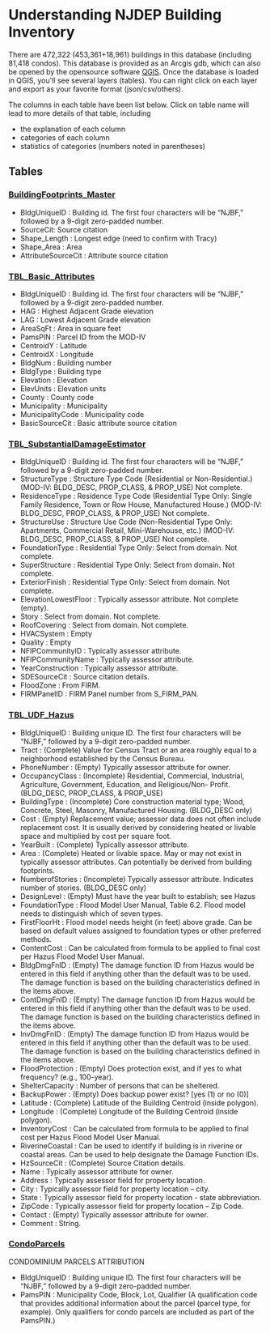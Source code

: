 # Understanding NJDEP Building Inventory
There are 472,322 (453,361+18,961) buildings in this database (including 81,418 condos). This database is provided as an Arcgis gdb, 
which can also be opened by the opensource software [QGIS](https://www.qgis.org/en/site/).
Once the database is loaded in QGIS, you'll see several layers (tables). 
You can right click on each layer and export as your favorite format (json/csv/others). 

The columns in each table have been list below. 
Click on table name will lead to more details of that table, including 
* the explanation of each column
* categories of each column
* statistics of categories (numbers noted in parentheses)

## Tables

### [BuildingFootprints_Master](BuildingFootprints_Master.md)
* BldgUniqueID : Building id. The first four characters will be “NJBF,” followed by a 9-digit zero-padded number.
* SourceCit: Source citation
* Shape_Length : Longest edge (need to confirm with Tracy)
* Shape_Area : Area
* AttributeSourceCit : Attribute source citation

### [TBL_Basic_Attributes](TBL_Basic_Attributes.md)
* BldgUniqueID : Building id. The first four characters will be “NJBF,” followed by a 9-digit zero-padded number.
* HAG : Highest Adjacent Grade elevation 
* LAG : Lowest Adjacent Grade elevation 
* AreaSqFt : Area in square feet
* PamsPIN : Parcel ID from the MOD-IV
* CentroidY : Latitude
* CentroidX : Longitude 
* BldgNum : Building number
* BldgType : Building type
* Elevation : Elevation
* ElevUnits : Elevation units
* County : County code
* Municipality : Municipality 
* MunicipalityCode : Municipality code 
* BasicSourceCit : Basic attribute source citation

### [TBL_SubstantialDamageEstimator](TBL_SubstantialDamageEstimator.md)
* BldgUniqueID : Building id. The first four characters will be “NJBF,” followed by a 9-digit zero-padded number.
* StructureType : Structure Type Code (Residential or Non-Residential.) (MOD-IV: BLDG_DESC, PROP_CLASS, & PROP_USE) Not complete.
* ResidenceType : Residence Type Code (Residential Type Only: Single Family Residence, Town or Row House, Manufactured House.) (MOD-IV: BLDG_DESC, PROP_CLASS, & PROP_USE) Not complete.
* StructureUse : Structure Use Code (Non-Residential Type Only: Apartments, Commercial Retail, Mini-Warehouse, etc.) (MOD-IV: BLDG_DESC, PROP_CLASS, & PROP_USE) Not complete.
* FoundationType : Residential Type Only: Select from domain. Not complete.
* SuperStructure : Residential Type Only: Select from domain. Not complete.
* ExteriorFinish : Residential Type Only: Select from domain. Not complete.
* ElevationLowestFloor : Typically assessor attribute. Not complete (empty).
* Story : Select from domain. Not complete.
* RoofCovering : Select from domain. Not complete.
* HVACSystem : Empty
* Quality : Empty
* NFIPCommunityID : Typically assessor attribute. 
* NFIPCommunityName : Typically assessor attribute. 
* YearConstruction : Typically assessor attribute. 
* SDESourceCit : Source citation details. 
* FloodZone : From FIRM. 
* FIRMPanelID : FIRM Panel number from S_FIRM_PAN. 

### [TBL_UDF_Hazus](TBL_UDF_Hazus.md)

* BldgUniqueID    :  Building unique ID. The first four characters will be “NJBF,” followed by a 9-digit zero-padded number.
* Tract           :  (Complete) Value for Census Tract or an area roughly equal to a neighborhood established by the Census Bureau.
* PhoneNumber     :  (Empty) Typically assessor attribute for owner.
* OccupancyClass  :  (Incomplete) Residential, Commercial, Industrial, Agriculture, Government, Education, and Religious/Non- Profit. (BLDG_DESC, PROP_CLASS, & PROP_USE)
* BuildingType    :  (Incomplete) Core construction material type; Wood, Concrete, Steel, Masonry, Manufactured Housing. (BLDG_DESC only)
* Cost            :  (Empty) Replacement value; assessor data does not often include replacement cost. It is usually derived by considering heated or livable space and multiplied by cost per square foot.
* YearBuilt       :  (Complete) Typically assessor attribute.
* Area            :  (Complete) Heated or livable space. May or may not exist in typically assessor attributes. Can potentially be derived from building footprints.
* NumberofStories :  (Incomplete) Typically assessor attribute. Indicates number of stories. (BLDG_DESC only)
* DesignLevel     :  (Empty) Must have the year built to establish; see Hazus 
* FoundationType  :  Flood Model User Manual, Table 6.2. Flood model needs to distinguish which of seven types.
* FirstFloorHt    :  Flood model needs height (in feet) above grade. Can be based on default values assigned to foundation types or other preferred methods.
* ContentCost     :  Can be calculated from formula to be applied to final cost per Hazus Flood Model User Manual.
* BldgDmgFnID     :  (Empty) The damage function ID from Hazus would be entered in this field if anything other than the default was to be used. The damage function is based on the building characteristics defined in the items above.
* ContDmgFnID     :  (Empty) The damage function ID from Hazus would be entered in this field if anything other than the default was to be used. The damage function is based on the building characteristics defined in the items above.
* InvDmgFnID      :  (Empty) The damage function ID from Hazus would be entered in this field if anything other than the default was to be used. The damage function is based on the building characteristics defined in the items above.
* FloodProtection :  (Empty) Does protection exist, and if yes to what frequency? (e.g., 100-year). 
* ShelterCapacity :  Number of persons that can be sheltered.
* BackupPower     :  (Empty) Does backup power exist? [yes (1) or no (0)]
* Latitude        :  (Complete) Latitude of the Building Centroid (inside polygon).
* Longitude       :  (Complete) Longitude of the Building Centroid (inside polygon).
* InventoryCost   :  Can be calculated from formula to be applied to final cost per Hazus Flood Model User Manual.
* RiverineCoastal :  Can be used to identify if building is in riverine or coastal areas. Can be used to help designate the Damage Function IDs.
* HzSourceCit     :  (Complete) Source Citation details.
* Name            :  Typically assessor attribute for owner.
* Address         :  Typically assessor field for property location.
* City            :  Typically assessor field for property location – city.
* State           :  Typically assessor field for property location - state abbreviation.
* ZipCode         :  Typically assessor field for property location – Zip Code.
* Contact         :  (Empty) Typically assessor attribute for owner.
* Comment         :  String.






### [CondoParcels](CondoParcels.md)
CONDOMINIUM PARCELS ATTRIBUTION
* BldgUniqueID : Building unique ID. The first four characters will be “NJBF,” followed by a 9-digit zero-padded number.
* PamsPIN : Municipality Code, Block, Lot, Qualifier (A qualification code that provides additional information about the parcel (parcel type, for example). Only qualifiers for condo parcels are included as part of the PamsPIN.)